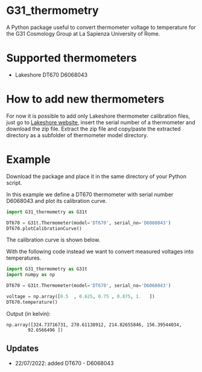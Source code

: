 # G31_thermometry
A Python package useful to convert thermometer voltage to temperature for the G31 Cosmology Group at La Sapienza University of Rome.

# Supported thermometers
- Lakeshore DT670 D6068043

# How to add new thermometers
For now it is possible to add only Lakeshore thermometer calibration files, just go to [Lakeshore website](https://www.lakeshore.com/products/categories/temperature-products/cryogenic-temperature-sensors), insert the serial number of a thermometer and download the zip file. Extract the zip file and copy/paste the extracted directory as a subfolder of thermometer model directory.

# Example
Download the package and place it in the same directory of your Python script.

In this example we define a DT670 thermometer with serial number D6068043 and plot its calibration curve.
```Python
import G31_thermometry as G31t

DT670 = G31t.Thermometer(model='DT670', serial_no='D6068043')
DT670.plotCalibrationCurve()
```
The calibration curve is shown below.

With the following code instead we want to convert measured voltages into temperatures.
```Python
import G31_thermometry as G31t
import numpy as np

DT670 = G31t.Thermometer(model='DT670', serial_no='D6068043')

voltage = np.array([0.5  , 0.625, 0.75 , 0.875, 1.   ])
DT670.temperature()
```
Output (in kelvin):
```
np.array([324.73716731, 270.61138912, 214.82655846, 156.39544034,
        92.6566496 ])
```

## Updates
- 22/07/2022: added DT670 - D6068043

